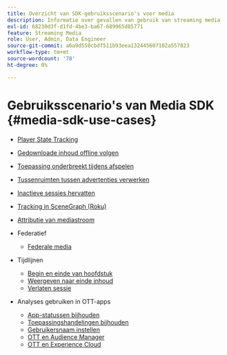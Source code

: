 ```yaml
---
title: Overzicht van SDK-gebruiksscenario's voor media
description: Informatie over gevallen van gebruik van streaming media
exl-id: 68230d3f-d1fd-4be3-ba67-689965d85771
feature: Streaming Media
role: User, Admin, Data Engineer
source-git-commit: a6a9d550cbdf511b93eea132445607102a557823
workflow-type: tm+mt
source-wordcount: '78'
ht-degree: 0%

---
```


# Gebruiksscenario&#39;s van Media SDK {#media-sdk-use-cases}

* [Player State Tracking](/help/use-cases/player-state-tracking/player-state-overview.md)
* [Gedownloade inhoud offline volgen](/help/use-cases/track-downloaded-content.md)
* [Toepassing onderbreekt tijdens afspelen](/help/use-cases/cookbook/app-interrupts.md)
* [Tussenruimten tussen advertenties verwerken](/help/use-cases/cookbook/fix-ad-play-ad.md)
* [Inactieve sessies hervatten](/help/use-cases/cookbook/resuming-inactive.md)
* [Tracking in SceneGraph (Roku)](/help/use-cases/cookbook/sdk-track-scenegraph.md)
* [Attributie van mediastroom](/help/use-cases/media-analytics-cookbook/media-dimensions.md)

* Federatief
   * [Federale media](/help/use-cases/federated-media.md)

* Tijdlijnen
   * [Begin en einde van hoofdstuk](/help/use-cases/timelines/chapter-start-end.md)
   * [Weergeven naar einde inhoud](/help/use-cases/timelines/view-to-end-of-content.md)
   * [Verlaten sessie](/help/use-cases/timelines/user-abandons-session.md)

* Analyses gebruiken in OTT-apps
   * [App-statussen bijhouden](/help/use-cases/analytics-with-ott/track-app-states.md)
   * [Toepassingshandelingen bijhouden](/help/use-cases/analytics-with-ott/track-app-actions.md)
   * [Gebruikersnaam instellen](/help/use-cases/analytics-with-ott/set-user-ids.md)
   * [OTT en Audience Manager](/help/use-cases/analytics-with-ott/ott-am.md)
   * [OTT en Experience Cloud](/help/use-cases/analytics-with-ott/ott-experience-cloud.md)
